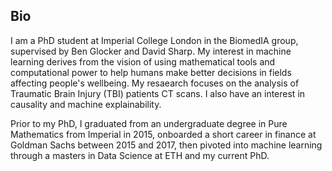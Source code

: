 ## Bio
I am a PhD student at Imperial College London in the BiomedIA group, supervised by Ben Glocker and David Sharp. 
My interest in machine learning derives from the vision of using mathematical tools and computational power to help humans make better decisions in fields affecting people's wellbeing. My resaearch focuses on the analysis of Traumatic Brain Injury (TBI) patients CT scans. I also have an interest in causality and machine explainability. 

Prior to my PhD, I graduated from an undergraduate degree in Pure Mathematics from Imperial in 2015, onboarded a short career in finance at Goldman Sachs between 2015 and 2017, then pivoted into machine learning through a masters in Data Science at ETH and my current PhD.

